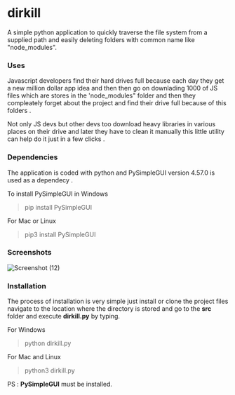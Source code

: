 # dirkill
A simple python application to quickly traverse the file system from a supplied path and easily deleting folders with common name like "node_modules".

### Uses
Javascript developers find their hard drives full because each day they get a new million dollar app idea and then then go on downlading 1000 of JS files which are stores in the 'node_modules" folder and then they compleately forget about the project and find their drive full because of this folders .   

Not only JS devs but other devs too download heavy libraries in various places on their drive and later they have to clean it manually this little utility can help do it just in a few clicks .

### Dependencies

The application is coded with python and PySimpleGUI version 4.57.0 is used as a dependecy .

To install PySimpleGUI in Windows

   > pip install PySimpleGUI

For Mac or Linux

  > pip3 install PySimpleGUI

### Screenshots
![Screenshot (12)](https://user-images.githubusercontent.com/99042379/161427044-4abb5808-cbff-44cd-8c78-43830b06b2ce.png)

### Installation
The process of installation is very simple just install or clone the project files navigate to the location where the directory is stored and go to the **src** folder and execute **dirkill.py** by typing.
 
For Windows

  > python dirkill.py

For Mac and Linux
  > python3 dirkill.py

PS : **PySimpleGUI** must be installed.
